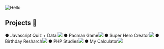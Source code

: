 ![Hello](https://user-images.githubusercontent.com/100588945/160874142-803b4397-20f6-43ff-bf30-1c47f688131d.gif)

<h2>Projects 🚀</h2>
● Javascript Quiz + Data <a href="https://github.com/louiselalanne/JavascriptQuiz"><img src="https://img.shields.io/static/v1?label=Status&message=Complete&color=B57CFF&style=plastic&logo=ghost"class="media-object  img-responsive img-thumbnail"></a>
● Pacman Game<img src="https://img.shields.io/static/v1?label=Status&message=Complete&color=B57CFF&style=plastic&logo=ghost"/>
● Super Hero Creator<img src="https://img.shields.io/static/v1?label=Status&message=Complete&color=B57CFF&style=plastic&logo=ghost"/>
● Birthday Resharch<img src="https://img.shields.io/static/v1?label=Status&message=Complete&color=B57CFF&style=plastic&logo=ghost"/>
● PHP Studies<img src="https://img.shields.io/static/v1?label=Status&message=Complete&color=B57CFF&style=plastic&logo=ghost"/>
● My Calculator<img src="https://img.shields.io/static/v1?label=Status&message=Complete&color=B57CFF&style=plastic&logo=ghost"/>
